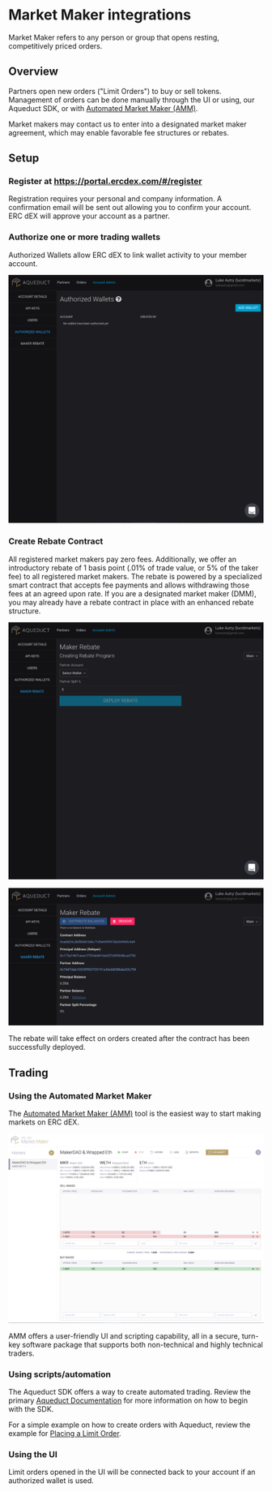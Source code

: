 # Market Maker integrations

Market Maker refers to any person or group that opens resting, competitively priced orders.

## Overview

Partners open new orders ("Limit Orders") to buy or sell tokens. Management of orders can be done manually through the UI or using, our Aqueduct SDK, or with [Automated Market Maker (AMM)](https://github.com/ERCdEX/automated-market-maker).

Market makers may contact us to enter into a designated market maker agreement, which may enable favorable fee structures or rebates.

## Setup

### Register at https://portal.ercdex.com/#/register

Registration requires your personal and company information. A confirmation email will be sent out allowing you to confirm your account. ERC dEX will approve your account as a partner.

### Authorize one or more trading wallets

Authorized Wallets allow ERC dEX to link wallet activity to your member account.

![Add Authorized Wallet](./screenshots/authorized-wallet.gif)

### Create Rebate Contract

All registered market makers pay zero fees. Additionally, we offer an introductory rebate of 1 basis point (.01% of trade value, or 5% of the taker fee) to all registered market makers. The rebate is powered by a specialized smart contract that accepts fee payments and allows withdrawing those fees at an agreed upon rate. If you are a designated market maker (DMM), you may already have a rebate contract in place with an enhanced rebate structure.

![Deploy Contract](./screenshots/deploy-rebate.gif)

![View Contract](./screenshots/view-contract.png)

The rebate will take effect on orders created after the contract has been successfully deployed.

## Trading

### Using the Automated Market Maker

The [Automated Market Maker (AMM)](https://github.com/ERCdEX/automated-market-maker) tool is the easiest way to start making markets on ERC dEX. 

![Market Maker](./screenshots/market-maker.png)

AMM offers a user-friendly UI and scripting capability, all in a secure, turn-key software package that supports both non-technical and highly technical traders.

### Using scripts/automation

The Aqueduct SDK offers a way to create automated trading. Review the primary [Aqueduct Documentation](../README.MD) for more information on how to begin with the SDK.

For a simple example on how to create orders with Aqueduct, review the example for [Placing a Limit Order](./src/examples/placing-limit-order.ts).

### Using the UI

Limit orders opened in the UI will be connected back to your account if an authorized wallet is used.

